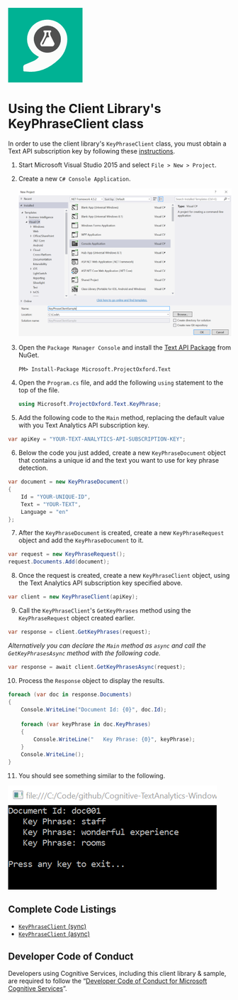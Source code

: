 ![Text Analytics](Images/TextAnalytics.png)

# Using the Client Library's KeyPhraseClient class

In order to use the client library's `KeyPhraseClient` class, you must obtain a Text API subscription key by following these [instructions](/getting-started.md).

1. Start Microsoft Visual Studio 2015 and select `File > New > Project`.

2. Create a new `C# Console Application`.

    ![New Project](Images/04-keyphrase-client/01-new-project.png)

3. Open the `Package Manager Console` and install the [Text API Package](https://www.nuget.org/packages/Microsoft.ProjectOxford.Text/) from NuGet.

    `PM> Install-Package Microsoft.ProjectOxford.Text`

4. Open the `Program.cs` file, and add the following `using` statement to the top of the file.

      ```cs
      using Microsoft.ProjectOxford.Text.KeyPhrase;
      ```
5. Add the following code to the `Main` method, replacing the default value with you Text Analytics API subscription key.

  ```cs
  var apiKey = "YOUR-TEXT-ANALYTICS-API-SUBSCRIPTION-KEY";
  ```

6. Below the code you just added, create a new `KeyPhraseDocument` object that contains a unique id and the text you want to use for key phrase detection.

  ```cs
  var document = new KeyPhraseDocument()
  {
      Id = "YOUR-UNIQUE-ID",
      Text = "YOUR-TEXT",
      Language = "en"
  };
  ```

7. After the `KeyPhraseDocument` is created, create a new `KeyPhraseRequest` object and add the `KeyPhraseDocument` to it.

  ```cs
  var request = new KeyPhraseRequest();
  request.Documents.Add(document);
  ```

8. Once the request is created, create a new `KeyPhraseClient` object, using the Text Analytics API subscription key specified above.

  ```cs
  var client = new KeyPhraseClient(apiKey);
  ```

9. Call the `KeyPhraseClient`'s `GetKeyPhrases` method using the `KeyPhraseRequest` object created earlier.

  ```cs
  var response = client.GetKeyPhrases(request);
  ```

  _Alternatively you can declare the `Main` method as `async` and call the `GetKeyPhrasesAsync` method with the following code._

  ```cs
  var response = await client.GetKeyPhrasesAsync(request);
  ```

10. Process the `Response` object to display the results.

  ```cs
  foreach (var doc in response.Documents)
  {
      Console.WriteLine("Document Id: {0}", doc.Id);

      foreach (var keyPhrase in doc.KeyPhrases)
      {
          Console.WriteLine("   Key Phrase: {0}", keyPhrase);
      }
      Console.WriteLine();
  }
  ```

11. You should see something similar to the following.

  ![Output](Images/04-keyphrase-client/02-output.png)

## Complete Code Listings
- [`KeyPhraseClient` (sync)](CodeListings/04-keyphrase-client-sync.md)
- [`KeyPhraseClient` (async)](CodeListings/04-keyphrase-client-async.md)

## Developer Code of Conduct
Developers using Cognitive Services, including this client library & sample, are required to follow the “[Developer Code of Conduct for Microsoft Cognitive Services](http://go.microsoft.com/fwlink/?LinkId=698895)”.

